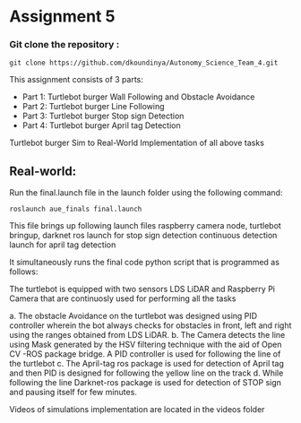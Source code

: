 # Assignment 5

### Git clone the repository :

`git clone https://github.com/dkoundinya/Autonomy_Science_Team_4.git `


This assignment consists of 3 parts:

  - Part 1: Turtlebot burger Wall Following and Obstacle Avoidance
  - Part 2: Turtlebot burger Line Following 
  - Part 3: Turtlebot burger Stop sign Detection
  - Part 4: Turtlebot burger April tag Detection


Turtlebot burger Sim to Real-World Implementation of all above tasks

## Real-world:


Run the final.launch file in the launch folder using the following command:

`roslaunch aue_finals final.launch`

This file brings up following launch files 
raspberry camera node, 
turtlebot bringup, 
darknet ros launch for stop sign detection 
continuous detection launch for april tag detection

It simultaneously runs the final code python script that is programmed as follows:

The turtlebot is equipped with two sensors LDS LiDAR and Raspberry Pi Camera that are continuosly used for performing all the tasks

a. The obstacle Avoidance on the turtlebot was designed using PID controller wherein the bot always checks for obstacles in front, left and right using the ranges obtained from LDS LiDAR.
b. The Camera detects the line using Mask generated by the HSV filtering technique with the aid of Open CV -ROS package bridge. A PID controller is used for following the line of the turtlebot
c. The April-tag ros package is used for detection of April tag  and then PID is designed for following the yellow line on the track
d. While following the line Darknet-ros package is used for detection of STOP sign and pausing itself for few minutes.



Videos of simulations  implementation  are located in the videos folder


